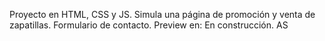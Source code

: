Proyecto en HTML, CSS y JS. 
Simula una página de promoción y venta de zapatillas. Formulario de contacto. 
Preview en:  En construcción. AS